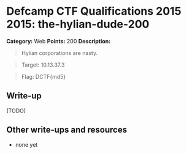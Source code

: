 # Defcamp CTF Qualifications 2015 2015: the-hylian-dude-200

**Category:** Web
**Points:** 200
**Description:**

> Hylian corporations are nasty.

> Target: 10.13.37.3

> Flag: DCTF{md5}


## Write-up

(TODO)

## Other write-ups and resources

* none yet
